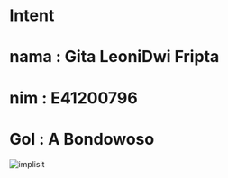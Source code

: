# Intent
# nama : Gita LeoniDwi Fripta
# nim : E41200796
# Gol : A Bondowoso
![implisit](https://user-images.githubusercontent.com/80527607/137312204-f850ff89-9ac3-4416-9f47-36ecd5ab09b1.png)
